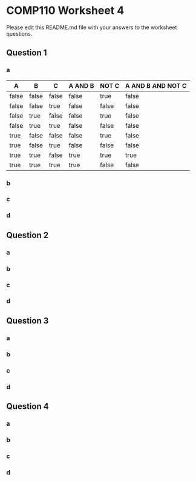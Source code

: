 # COMP110 Worksheet 4

Please edit this README.md file with your answers to the worksheet questions.

## Question 1

### a

A  |  B  |  C  |  A AND B  |  NOT C  |  A AND B AND NOT C
---|-----|-----|-----|-----|---
false|false|false|false|true|false
false|false|true|false|false|false
false|true|false|false|true|false
false|true|true|false|false|false
true|false|false|false|true|false
true|false|true|false|false|false
true|true|false|true|true|true
true|true|true|true|false|false

### b

### c

### d

## Question 2

### a

### b

### c

### d

## Question 3

### a

### b

### c

### d

## Question 4

### a

### b

### c

### d

